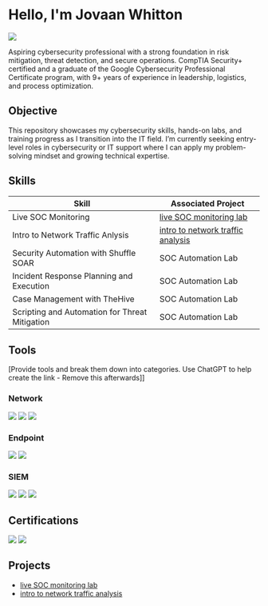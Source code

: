 # Hello, I'm Jovaan Whitton
<a href="https://linkedin.com/in/jovaan-whitton-profile"><img src="https://img.shields.io/badge/-LinkedIn-0072b1?&style=for-the-badge&logo=linkedin&logoColor=white" /></a>

Aspiring cybersecurity professional with a strong foundation in risk mitigation, threat detection, and secure operations. CompTIA Security+ certified and a graduate of the Google Cybersecurity Professional Certificate program, with 9+ years of experience in leadership, logistics, and process optimization.
## Objective

This repository showcases my cybersecurity skills, hands-on labs, and training progress as I transition into the IT field. I’m currently seeking entry-level roles in cybersecurity or IT support where I can apply my problem-solving mindset and growing technical expertise.

## Skills

| Skill                                         | Associated Project         |
|-----------------------------------------------|----------------------------|
| Live SOC Monitoring         | <a href="https://github.com/Jovaan-Whitton/live-soc-monitoring-letsdefend">live SOC monitoring lab</a>|
| Intro to Network Traffic Anlysis | <a href="https://github.com/Jovaan-Whitton/intro-to-network-traffic-analysis-htb">intro to network traffic analysis</a>|
| Security Automation with Shuffle SOAR         | SOC Automation Lab|
| Incident Response Planning and Execution      | SOC Automation Lab|
| Case Management with TheHive                  | SOC Automation Lab|
| Scripting and Automation for Threat Mitigation | SOC Automation Lab|

## Tools
[Provide tools and break them down into categories. Use ChatGPT to help create the link - Remove this afterwards]]

### Network
<div>
    <img src="https://img.shields.io/badge/-Wireshark-1679A7?&style=for-the-badge&logo=Wireshark&logoColor=white" />
    <img src="https://img.shields.io/badge/-Suricata-EF3B2D?&style=for-the-badge&logo=Suricata&logoColor=white" />
    <img src="https://img.shields.io/badge/-Zeek-777BB4?&style=for-the-badge&logo=Zeek&logoColor=white" />
</div>

### Endpoint
<div>
    <img src="https://img.shields.io/badge/-Microsoft_Defender_for_Endpoint-00A4EF?&style=for-the-badge&logo=Microsoft&logoColor=white" />
    <img src="https://img.shields.io/badge/-Velociraptor-4B275F?&style=for-the-badge&logo=Velociraptor&logoColor=white" />
</div>

### SIEM
<div>
    <img src="https://img.shields.io/badge/-Microsoft_Sentinel-0078D4?&style=for-the-badge&logo=Microsoft&logoColor=white" />
    <img src="https://img.shields.io/badge/-Splunk-000000?&style=for-the-badge&logo=Splunk&logoColor=white" />
    <img src="https://img.shields.io/badge/-Elastic-005571?&style=for-the-badge&logo=Elastic&logoColor=white" />
</div>

## Certifications
<div>
<img src="https://img.shields.io/badge/-Security%2B-FF0000?&style=for-the-badge&logo=CompTIA&logoColor=white" />
<img src="https://img.shields.io/badge/-Google%20Cybersecurity%20Certificate-4285F4?&style=for-the-badge&logo=Google&logoColor=white" />
</div>

## Projects
- <a href="https://github.com/Jovaan-Whitton/live-soc-monitoring-letsdefend">live SOC monitoring lab</a>
- <a href="https://github.com/Jovaan-Whitton/intro-to-network-traffic-analysis-htb">intro to network traffic analysis</a>

